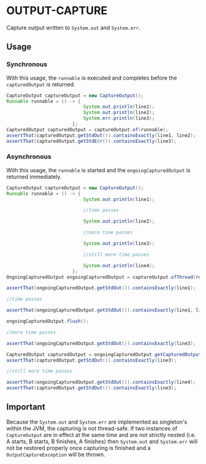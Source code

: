 # OUTPUT-CAPTURE

Capture output written to `System.out` and `System.err`.

## Usage

### Synchronous

With this usage, the `runnable` is executed and completes before the `capturedOutput` is returned.

```java
CaptureOutput captureOutput = new CaptureOutput();
Runnable runnable = () -> {
                            System.out.println(line1);
                            System.out.println(line2);
                            System.err.println(line3);
                        };
CapturedOutput capturedOutput = captureOutput.of(runnable);
assertThat(capturedOutput.getStdOut()).containsExactly(line1, line2);
assertThat(capturedOutput.getStdErr()).containsExactly(line3);
```

### Asynchronous

With this usage, the `runnable` is started and the `ongoingCapturedOutput` is returned immediately.

```java
CaptureOutput captureOutput = new CaptureOutput();
Runnable runnable = () -> {
                            System.out.println(line1);

                            //time passes

                            System.out.println(line2);

                            //more time passes

                            System.out.println(line3);

                            //still more time passes

                            System.out.println(line4);
                        };
OngoingCapturedOutput ongoingCapturedOutput = captureOutput.ofThread(runnable);

assertThat(ongoingCapturedOutput.getStdOut()).containsExactly(line1);

//time passes

assertThat(ongoingCapturedOutput.getStdOut()).containsExactly(line1, line2);

ongoingCapturedOutput.flush();

//more time passes

assertThat(ongoingCapturedOutput.getStdOut()).containsExactly(line3);

CapturedOutput capturedOutput = ongoingCapturedOutput.getCapturedOutputAndFlush();
assertThat(capturedOutput.getStdOut()).containsExactly(line3);

//still more time passes

assertThat(ongoingCapturedOutput.getStdOut()).containsExactly(line4);
assertThat(capturedOutput.getStdOut()).containsExactly(line3);
```

## Important

Because the `System.out` and `System.err` are implemented as
singleton's within the JVM, the capturing is not thread-safe. If two
instances of `CaptureOutput` are in effect at the same time and are
not strictly nested (i.e. A starts, B starts, B finishes, A finishes)
then `System.out` and `System.err` will not be restored properly once
capturing is finished and a `OutputCaptureException` will be thrown.
